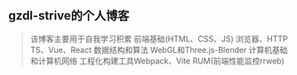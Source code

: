 ## gzdl-strive的个人博客
>该博客主要用于自我学习积累
>前端基础(HTML、CSS、JS)
>浏览器、HTTP
>TS、Vue、React
>数据结构和算法
>WebGL和Three.js-Blender
>计算机基础和计算机网络
>工程化构建工具Webpack、Vite
>RUM(前端性能监控rrweb)
